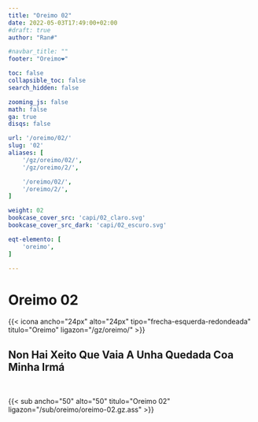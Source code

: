 ```yaml
---
title: "Oreimo 02"
date: 2022-05-03T17:49:00+02:00
#draft: true
author: "Ran#"

#navbar_title: ""
footer: "Oreimo❤️"

toc: false
collapsible_toc: false
search_hidden: false

zooming_js: false
math: false
ga: true
disqs: false

url: '/oreimo/02/'
slug: '02'
aliases: [
    '/gz/oreimo/02/',
    '/gz/oreimo/2/',

    '/oreimo/02/',
    '/oreimo/2/',
]

weight: 02
bookcase_cover_src: 'capi/02_claro.svg'
bookcase_cover_src_dark: 'capi/02_escuro.svg'

eqt-elemento: [
    'oreimo',
]

---
```


# Oreimo 02

{{< icona ancho="24px" alto="24px" tipo="frecha-esquerda-redondeada" titulo="Oreimo" ligazon="/gz/oreimo/" >}}

## Non Hai Xeito Que Vaia A Unha Quedada Coa Minha Irmá

<br>

{{< sub ancho="50" alto="50" titulo="Oreimo 02" ligazon="/sub/oreimo/oreimo-02.gz.ass" >}}
